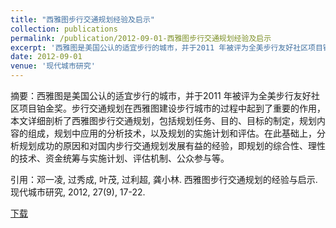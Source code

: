 ```yaml
---
title: "西雅图步行交通规划经验及启示"
collection: publications
permalink: /publication/2012-09-01-西雅图步行交通规划经验及启示
excerpt: '西雅图是美国公认的适宜步行的城市，并于2011 年被评为全美步行友好社区项目铂金奖。步行交通规划在西雅图建设步行城市的过程中起到了重要的作用，本文详细剖析了西雅图步行交通规划，包括规划任务、目的、目标的制定，规划内容的组成，规划中应用的分析技术，以及规划的实施计划和评估。在此基础上，分析规划成功的原因和对国内步行交通规划发展有益的经验，即规划的综合性、理性的技术、资金统筹与实施计划、评估机制、公众参与等。'
date: 2012-09-01
venue: '现代城市研究'
---
```

摘要：西雅图是美国公认的适宜步行的城市，并于2011 年被评为全美步行友好社区项目铂金奖。步行交通规划在西雅图建设步行城市的过程中起到了重要的作用，本文详细剖析了西雅图步行交通规划，包括规划任务、目的、目标的制定，规划内容的组成，规划中应用的分析技术，以及规划的实施计划和评估。在此基础上，分析规划成功的原因和对国内步行交通规划发展有益的经验，即规划的综合性、理性的技术、资金统筹与实施计划、评估机制、公众参与等。

引用：邓一凌, 过秀成, 叶茂, 过利超, 龚小林. 西雅图步行交通规划的经验与启示. 现代城市研究, 2012, 27(9), 17-22.

[下载](http://YilingDeng.github.io/files/西雅图步行交通规划经验及启示.pdf)
